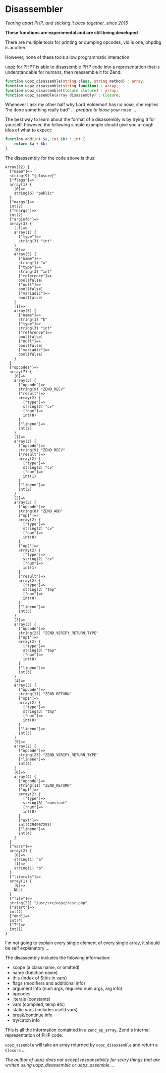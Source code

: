 Disassembler
============
*Tearing apart PHP, and sticking it back together, since 2015*

__These functions are experimental and are still being developed__

There are multiple tools for printing or dumping opcodes, vld is one, phpdbg is another. 

However, none of these tools allow programmatic interaction.

uopz for PHP7 is able to disassemble PHP code into a representation that is understandable for humans, then reassemble it for Zend.

```php
function uopz_disassemble(string class, string method) : array;
function uopz_disassemble(string function) : array;
function uopz_disassemble(Closure closure) : array;
function uopz_assemble(array disassembly) : Closure;
```

Whenever I ask my other half why Lord Voldemort has no nose, she replies "he done something really bad" ... *prepare to loose your nose* ...

The best way to learn about the format of a disassembly is by trying it for yourself, however, the following simple example should give you a rough idea of what to expect:

```php
function add(int $a, int $b) : int {
	return $a + $b;
}
```

The disassembly for the code above is thus:

```
array(12) {
  ["name"]=>
  string(9) "{closure}"
  ["flags"]=>
  array(1) {
    [0]=>
    string(6) "public"
  }
  ["nargs"]=>
  int(2)
  ["rnargs"]=>
  int(2)
  ["arginfo"]=>
  array(3) {
    [-1]=>
    array(1) {
      ["type"]=>
      string(3) "int"
    }
    [0]=>
    array(5) {
      ["name"]=>
      string(1) "a"
      ["type"]=>
      string(3) "int"
      ["reference"]=>
      bool(false)
      ["null"]=>
      bool(false)
      ["variadic"]=>
      bool(false)
    }
    [1]=>
    array(5) {
      ["name"]=>
      string(1) "b"
      ["type"]=>
      string(3) "int"
      ["reference"]=>
      bool(false)
      ["null"]=>
      bool(false)
      ["variadic"]=>
      bool(false)
    }
  }
  ["opcodes"]=>
  array(7) {
    [0]=>
    array(3) {
      ["opcode"]=>
      string(9) "ZEND_RECV"
      ["result"]=>
      array(2) {
        ["type"]=>
        string(2) "cv"
        ["num"]=>
        int(0)
      }
      ["lineno"]=>
      int(2)
    }
    [1]=>
    array(3) {
      ["opcode"]=>
      string(9) "ZEND_RECV"
      ["result"]=>
      array(2) {
        ["type"]=>
        string(2) "cv"
        ["num"]=>
        int(1)
      }
      ["lineno"]=>
      int(2)
    }
    [2]=>
    array(5) {
      ["opcode"]=>
      string(8) "ZEND_ADD"
      ["op1"]=>
      array(2) {
        ["type"]=>
        string(2) "cv"
        ["num"]=>
        int(0)
      }
      ["op2"]=>
      array(2) {
        ["type"]=>
        string(2) "cv"
        ["num"]=>
        int(1)
      }
      ["result"]=>
      array(2) {
        ["type"]=>
        string(3) "tmp"
        ["num"]=>
        int(0)
      }
      ["lineno"]=>
      int(3)
    }
    [3]=>
    array(3) {
      ["opcode"]=>
      string(23) "ZEND_VERIFY_RETURN_TYPE"
      ["op1"]=>
      array(2) {
        ["type"]=>
        string(3) "tmp"
        ["num"]=>
        int(0)
      }
      ["lineno"]=>
      int(3)
    }
    [4]=>
    array(3) {
      ["opcode"]=>
      string(11) "ZEND_RETURN"
      ["op1"]=>
      array(2) {
        ["type"]=>
        string(3) "tmp"
        ["num"]=>
        int(0)
      }
      ["lineno"]=>
      int(3)
    }
    [5]=>
    array(2) {
      ["opcode"]=>
      string(23) "ZEND_VERIFY_RETURN_TYPE"
      ["lineno"]=>
      int(4)
    }
    [6]=>
    array(4) {
      ["opcode"]=>
      string(11) "ZEND_RETURN"
      ["op1"]=>
      array(2) {
        ["type"]=>
        string(8) "constant"
        ["num"]=>
        int(0)
      }
      ["ext"]=>
      int(4294967295)
      ["lineno"]=>
      int(4)
    }
  }
  ["vars"]=>
  array(2) {
    [0]=>
    string(1) "a"
    [1]=>
    string(1) "b"
  }
  ["literals"]=>
  array(1) {
    [0]=>
    NULL
  }
  ["file"]=>
  string(22) "/usr/src/uopz/test.php"
  ["start"]=>
  int(2)
  ["end"]=>
  int(4)
  ["T"]=>
  int(1)
}
```

I'm not going to explain every single element of every single array, it should be self explanatory ...

The disassembly includes the folowing information:

  - scope (a class name, or omitted)
  - name  (function name)
  - this  (index of $this in vars)
  - flags (modifiers and additional info)
  - argument info (num args, required num args, arg info)
  - opcodes
  - literals (constants)
  - vars (compiled, temp etc)
  - static vars (includes use'd vars)
  - break/continue info
  - try/catch info

This is all the information contained in a ```zend_op_array```, Zend's internal representation of PHP code.

```uopz_assemble``` will take an array returned by ```uopz_disassemble``` and return a ```Closure``` ... 

*The author of uopz does not accept responsability for scary things that are written using uopz_disassemble or uopz_assemble ...*
